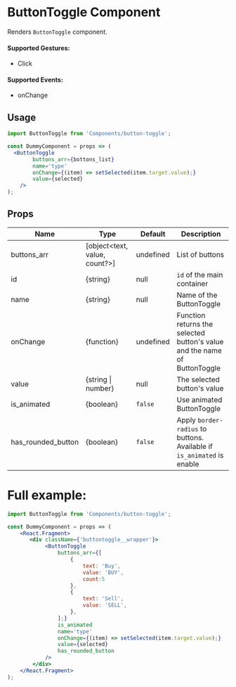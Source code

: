 # ButtonToggle Component

Renders `ButtonToggle` component.


#### Supported Gestures:

-   Click

#### Supported Events:

-   onChange

## Usage

```jsx
import ButtonToggle from 'Components/button-toggle';

const DummyComponent = props => (
  <ButtonToggle
        buttons_arr={bottons_list}
        name='type'
        onChange={(item) => setSelected(item.target.value);}
        value={selected}
    />
);
```
## Props

| Name                 | Type                           | Default     | Description                                                                 |
| -------------------- | ------------------------------ | ----------- | --------------------------------------------------------------------------- |
| buttons_arr          | [object<text, value, count?>]  | undefined   | List of buttons                                                             |
| id                   | {string}                       | null        | `id` of the main container                                                  |
| name                 | {string}                       | null        | Name of the ButtonToggle                                                    |
| onChange             | {function}                     | undefined   | Function returns the selected button's value and the name of ButtonToggle   |
| value                | {string \| number}             | null        | The selected button's value                                                 |
| is_animated          | {boolean}                      | `false`     | Use animated ButtonToggle                                                   |
| has\_rounded\_button | {boolean}                      | `false`     | Apply `border-radius` to buttons. Available if `is_animated` is enable      |


# Full example:

```jsx
import ButtonToggle from 'Components/button-toggle';

const DummyComponent = props => (
    <React.Fragment>
       <div className={'buttontoggle__wrapper'}>
            <ButtonToggle
                buttons_arr={[
                    {
                        text: 'Buy',
                        value: 'BUY',
                        count:5
                    },
                    {
                        text: 'Sell',
                        value: 'SELL',
                    },
                ];}
                is_animated
                name='type'
                onChange={(item) => setSelected(item.target.value);}
                value={selected}
                has_rounded_button
            />
        </div>
    </React.Fragment>
);
```
